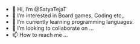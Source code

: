 - 👋 Hi, I’m @SatyaTejaT
- 👀 I’m interested in Board games, Coding etc,.
- 🌱 I’m currently learning programming languages.
- 💞️ I’m looking to collaborate on ...
- 📫 How to reach me ...

<!---
SatyaTejaT/SatyaTejaT is a ✨ special ✨ repository because its `README.md` (this file) appears on your GitHub profile.
You can click the Preview link to take a look at your changes.
--->
